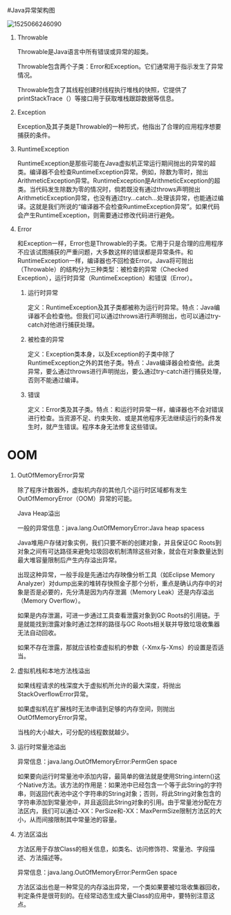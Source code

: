 #Java异常架构图

![1525066246090](1525066246090.png)

1. Throwable

   Throwable是Java语言中所有错误或异常的超类。

   Throwable包含两个子类：Error和Exception。它们通常用于指示发生了异常情况。

   Throwable包含了其线程创建时线程执行堆栈的快照，它提供了printStackTrace（）等接口用于获取堆栈跟踪数据等信息。

2. Exception

   Exception及其子类是Throwable的一种形式，他指出了合理的应用程序想要捕获的条件。

3. RuntimeException

   RuntimeException是那些可能在Java虚拟机正常运行期间抛出的异常的超类。编译器不会检查RuntimeException异常。例如，除数为零时，抛出ArithmeticException异常。RuntimeException是ArithmeticException的超类。当代码发生除数为零的情况时，倘若既没有通过throws声明抛出ArithmeticException异常，也没有通过try…catch…处理该异常，也能通过编译。这就是我们所说的“编译器不会检查RuntimeException异常”。如果代码会产生RuntimeException，则需要通过修改代码进行避免。

4. Error

   和Exception一样，Error也是Throwable的子类。它用于只是合理的应用程序不应该试图捕获的严重问题，大多数这样的错误都是异常条件。和RuntimeException一样，编译器也不回检查Error。Java将可抛出（Throwable）的结构分为三种类型：被检查的异常（Checked Exception），运行时异常（RuntimeException）和错误（Error）。

   1. 运行时异常

      定义：RuntimeException及其子类都被称为运行时异常。特点：Java编译器不会检查他。但我们可以通过throws进行声明抛出，也可以通过try-catch对他进行捕获处理。

   2. 被检查的异常

      定义：Exception类本身，以及Exception的子类中除了RuntimeException之外的其他子类。特点：Java编译器会检查他。此类异常，要么通过throws进行声明抛出，要么通过try-catch进行捕获处理，否则不能通过编译。

   3. 错误

      定义：Error类及其子类。特点：和运行时异常一样，编译器也不会对错误进行检查。当资源不足、约束失败、或是其他程序无法继续运行的条件发生时，就产生错误。程序本身无法修复这些错误。



# OOM

1. OutOfMemoryError异常

   除了程序计数器外，虚拟机内存的其他几个运行时区域都有发生OutOfMemoryError（OOM）异常的可能。

   Java Heap溢出

   一般的异常信息：java.lang.OutOfMemoryError:Java heap spacess

   Java堆用户存储对象实例，我们只要不断的创建对象，并且保证GC Roots到对象之间有可达路径来避免垃圾回收机制清除这些对象，就会在对象数量达到最大堆容量限制后产生内存溢出异常。

   出现这种异常，一般手段是先通过内存映像分析工具（如Eclipse Memory Analyzer）对dump出来的堆转存快照金子那个分析，重点是确认内存中的对象是否是必要的，先分清是因为内存泄漏（Memory Leak）还是内存溢出（Memory Overflow）。

   如果是内存泄漏，可进一步通过工具查看泄露对象到GC Roots的引用链。于是就能找到泄露对象时通过怎样的路径与GC Roots相关联并导致垃圾收集器无法自动回收。

   如果不存在泄露，那就应该检查虚拟机的参数（-Xmx与-Xms）的设置是否适当。

2. 虚拟机栈和本地方法栈溢出

   如果线程请求的栈深度大于虚拟机所允许的最大深度，将抛出StackOverflowError异常。  

   如果虚拟机在扩展栈时无法申请到足够的内存空间，则抛出OutOfMemoryError异常。

   当栈的大小越大，可分配的线程数就越少。

3. 运行时常量池溢出

   异常信息：java.lang.OutOfMemoryError:PermGen space

   如果要向运行时常量池中添加内容，最简单的做法就是使用String.intern()这个Native方法。该方法的作用是：如果池中已经包含一个等于此String的字符串，则返回代表池中这个字符串的String对象；否则，将此String对象包含的字符串添加到常量池中，并且返回此String对象的引用。由于常量池分配在方法区内，我们可以通过-XX：PerSize和-XX：MaxPermSize限制方法区的大小，从而间接限制其中常量池的容量。

4. 方法区溢出

   方法区用于存放Class的相关信息，如类名、访问修饰符、常量池、字段描述、方法描述等。

   异常信息：java.lang.OutOfMemoryError:PermGen space

   方法区溢出也是一种常见的内存溢出异常，一个类如果要被垃圾收集器回收，判定条件是很苛刻的。在经常动态生成大量Class的应用中，要特别注意这点。

